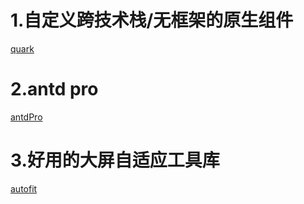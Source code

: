 # 1.自定义跨技术栈/无框架的原生组件
[quark](https://quark.hellobike.com/#/en-US/docs/defining)
# 2.antd pro
[antdPro](https://pro.ant.design/zh-CN/docs/overview)

# 3.好用的大屏自适应工具库
[autofit](https://github.com/995231030/autofit.js)